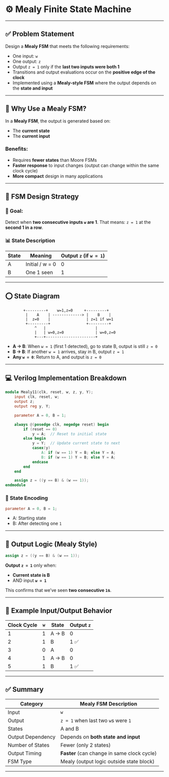 # ⚙️ Mealy Finite State Machine

---

## ✅ Problem Statement

Design a **Mealy FSM** that meets the following requirements:

- One input: `w`
- One output: `z`
- Output `z = 1` only if the **last two inputs were both 1**
- Transitions and output evaluations occur on the **positive edge of the clock**
- Implemented using a **Mealy-style FSM** where the output depends on the **state and input**

---

## 🤔 Why Use a Mealy FSM?

In a **Mealy FSM**, the output is generated based on:

- The **current state**
- The **current input**

### Benefits:

- Requires **fewer states** than Moore FSMs
- **Faster response** to input changes (output can change within the same clock cycle)
- **More compact** design in many applications

---

## 🔁 FSM Design Strategy

### 🎯 Goal:

Detect when **two consecutive inputs `w` are 1**. That means: `z = 1` at the **second 1 in a row**.

### 📊 State Description

| State | Meaning         | Output `z` (if `w = 1`) |
| ----- | --------------- | ----------------------- |
| A     | Initial / w = 0 | 0                       |
| B     | One 1 seen      | 1                       |

---

## ⭕ State Diagram

```
        +---------+    w=1,z=0     +---------+
         |    A    | -------------> |    B    |
         |  z=0    |                | z=1 if w=1
         +---------+                +---------+
             ^   |                      |
             |   | w=0,z=0              | w=0,z=0
             +---+----------------------+
```

- **A → B**: When `w = 1` (first 1 detected), go to state B, output is still `z = 0`
- **B → B**: If another `w = 1` arrives, stay in B, output `z = 1`
- **Any `w = 0`**: Return to A, and output is `z = 0`

---

## 💻 Verilog Implementation Breakdown

```verilog
module Mealy11(clk, reset, w, z, y, Y);
    input clk, reset, w;
    output z;
    output reg y, Y;

    parameter A = 0, B = 1;

    always @(posedge clk, negedge reset) begin
        if (reset == 0)
            y = A;  // Reset to initial state
        else begin
            y = Y;  // Update current state to next
            casex(y)
                A: if (w == 1) Y = B; else Y = A;
                B: if (w == 1) Y = B; else Y = A;
            endcase
        end
    end

    assign z = ((y == B) & (w == 1));
endmodule
```

### 🔢 State Encoding

```verilog
parameter A = 0, B = 1;
```

- A: Starting state
- B: After detecting one `1`

---

## 🧾 Output Logic (Mealy Style)

```verilog
assign z = ((y == B) & (w == 1));
```

**Output `z = 1`** only when:

- **Current state is B**
- AND input **`w = 1`**

This confirms that we’ve seen **two consecutive `1`s**.

---

## 🧪 Example Input/Output Behavior

| Clock Cycle | `w` | State | Output `z` |
| ----------- | --- | ----- | ---------- |
| 1           | 1   | A → B | 0          |
| 2           | 1   | B     | 1 ✅       |
| 3           | 0   | A     | 0          |
| 4           | 1   | A → B | 0          |
| 5           | 1   | B     | 1 ✅       |

---

## ✅ Summary

| Category          | Mealy FSM Description                       |
| ----------------- | ------------------------------------------- |
| Input             | `w`                                         |
| Output            | `z = 1` when last two `w`s were `1`         |
| States            | A and B                                     |
| Output Dependency | Depends on **both state and input**         |
| Number of States  | Fewer (only 2 states)                       |
| Output Timing     | **Faster** (can change in same clock cycle) |
| FSM Type          | Mealy (output logic outside state block)    |

---
